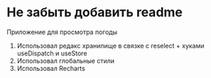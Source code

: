 # Не забыть добавить readme
Приложение для просмотра погоды

1) Использовал редакс хранилище в связке с reselect + хуками useDispatch и useStore
2) Использовал глобальные стили
3) Использовал Recharts